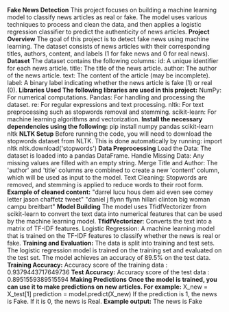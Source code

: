 **Fake News Detection**
This project focuses on building a machine learning model to classify news articles as real or fake. The model uses various techniques to process and clean the data, and then applies a logistic regression classifier to predict the authenticity of news articles.
**Project Overview**
The goal of this project is to detect fake news using machine learning. The dataset consists of news articles with their corresponding titles, authors, content, and labels (1 for fake news and 0 for real news).
**Dataset**
The dataset contains the following columns:
id: A unique identifier for each news article.
title: The title of the news article.
author: The author of the news article.
text: The content of the article (may be incomplete).
label: A binary label indicating whether the news article is fake (1) or real (0).
**Libraries Used
The following libraries are used in this project:**
NumPy: For numerical computations.
Pandas: For handling and processing the dataset.
re: For regular expressions and text processing.
nltk: For text preprocessing such as stopwords removal and stemming.
scikit-learn: For machine learning algorithms and vectorization.
**Install the necessary dependencies using the following:**
pip install numpy pandas scikit-learn nltk
**NLTK Setup**
Before running the code, you will need to download the stopwords dataset from NLTK. This is done automatically by running:
import nltk
nltk.download('stopwords')
**Data Preprocessing**
Load the Data: The dataset is loaded into a pandas DataFrame.
Handle Missing Data: Any missing values are filled with an empty string.
Merge Title and Author: The 'author' and 'title' columns are combined to create a new 'content' column, which will be used as input to the model.
Text Cleaning: Stopwords are removed, and stemming is applied to reduce words to their root form.
**Example of cleaned content:**
"darrel lucu hous dem aid even see comey letter jason chaffetz tweet"
"daniel j flynn flynn hillari clinton big woman campu breitbart"
**Model Building**
The model uses TfidfVectorizer from scikit-learn to convert the text data into numerical features that can be used by the machine learning model.
**TfidfVectorizer**: Converts the text into a matrix of TF-IDF features.
Logistic Regression: A machine learning model that is trained on the TF-IDF features to classify whether the news is real or fake.
**Training and Evaluation:**
The data is split into training and test sets. The logistic regression model is trained on the training set and evaluated on the test set. The model achieves an accuracy of 89.5% on the test data.
**Training Accuracy:**
Accuracy score of the training data :  0.9379443717649736
**Test Accuracy:**
Accuracy score of the test data :  0.8951559389515594
**Making Predictions**
**Once the model is trained, you can use it to make predictions on new articles. For example:**
X_new = X_test[1]
prediction = model.predict(X_new)
If the prediction is 1, the news is Fake. If it is 0, the news is Real.
**Example output:**
The news is Fake
